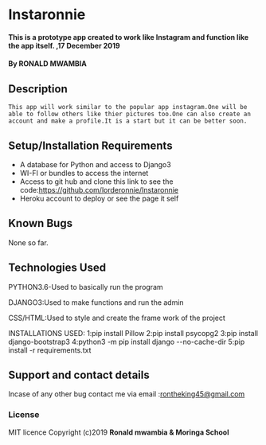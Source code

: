# Instaronnie
#### This is a prototype app created to work like Instagram and function like the app itself.  ,17 December 2019 
#### By **RONALD MWAMBIA**
## Description
    This app will work similar to the popular app instagram.One will be able to follow others like thier pictures too.One can also create an account and make a profile.It is a start but it can be better soon.
## Setup/Installation Requirements
* A database for Python and access to Django3
* WI-FI or bundles to access the internet
* Access to git hub and clone this link to see the code:https://github.com/lorderonnie/Instaronnie
* Heroku account to deploy or see the page it self
## Known Bugs
 None so far.
## Technologies Used  
PYTHON3.6-Used to basically run the program

DJANGO3:Used to make functions and run the admin

CSS/HTML:Used to style and create the frame work of the project

INSTALLATIONS USED:
1:pip install Pillow
2:pip install psycopg2
3:pip install django-bootstrap3
4:python3 -m pip install django --no-cache-dir
5:pip install -r requirements.txt 
## Support and contact details
  Incase of any other bug contact me via email :rontheking45@gmail.com
### License
MIT licence
Copyright (c)2019 **Ronald mwambia & Moringa School**